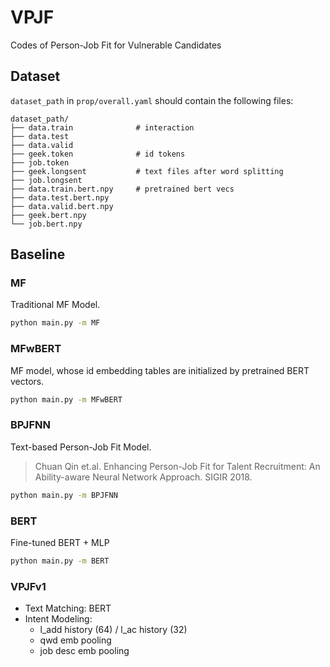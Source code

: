 # VPJF
Codes of Person-Job Fit for Vulnerable Candidates

## Dataset

`dataset_path` in `prop/overall.yaml` should contain the following files:

```
dataset_path/
├── data.train              # interaction
├── data.test
├── data.valid
├── geek.token              # id tokens
├── job.token
├── geek.longsent           # text files after word splitting
├── job.longsent
├── data.train.bert.npy     # pretrained bert vecs
├── data.test.bert.npy
├── data.valid.bert.npy
├── geek.bert.npy
└── job.bert.npy
```

## Baseline

### MF

Traditional MF Model.

```bash
python main.py -m MF
```

### MFwBERT

MF model, whose id embedding tables are initialized by pretrained BERT vectors.

```bash
python main.py -m MFwBERT
```

### BPJFNN

Text-based Person-Job Fit Model.

> Chuan Qin et.al. Enhancing Person-Job Fit for Talent Recruitment: An Ability-aware Neural Network Approach. SIGIR 2018.

```bash
python main.py -m BPJFNN
```

### BERT

Fine-tuned BERT + MLP

```bash
python main.py -m BERT
```

### VPJFv1

* Text Matching: BERT
* Intent Modeling:
    * l_add history (64) / l_ac history (32)
    * qwd emb pooling
    * job desc emb pooling
